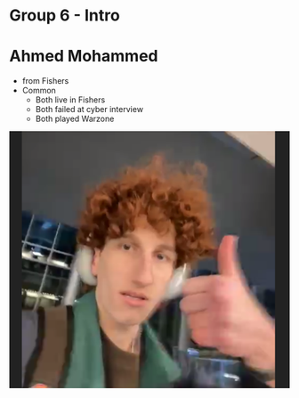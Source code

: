 # Group 6 - Intro

# Ahmed Mohammed

- from Fishers
- Common
    - Both live in Fishers
    - Both failed at cyber interview
    - Both played Warzone

![Untitled](Group%206%20-%20Intro/Untitled.png)
